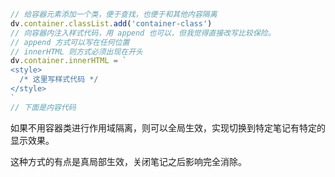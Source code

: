 

```js
// 给容器元素添加一个类，便于查找，也便于和其他内容隔离
dv.container.classList.add('container-class')
// 向容器内注入样式代码，用 append 也可以，但我觉得直接改写比较保险。
// append 方式可以写在任何位置
// innerHTML 则方式必须出现在开头
dv.container.innerHTML = `
<style>
  /* 这里写样式代码 */
</style>
`
// 下面是内容代码
```

如果不用容器类进行作用域隔离，则可以全局生效，实现切换到特定笔记有特定的显示效果。

这种方式的有点是真局部生效，关闭笔记之后影响完全消除。